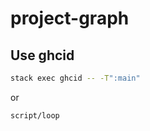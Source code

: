 # project-graph

## Use ghcid

```bash
stack exec ghcid -- -T":main"
```

or

```bash
script/loop
```

